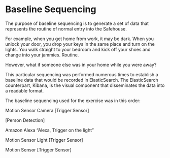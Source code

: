 # ﻿Baseline Sequencing

The purpose of baseline sequencing is to generate a set of data that represents the routine of normal entry into the Safehouse. 

For example, when you get home from work, it may be dark. When you unlock your door, you drop your keys in the same place and turn on the lights. You walk straight to your bedroom and kick off your shoes and change into your jammies. Routine. 

However, what if someone else was in your home while you were away?

This particular sequencing was performed numerous times to establish a baseline data that would be recorded in ElasticSearch. The ElasticSearch counterpart, Kibana, is the visual component that disseminates the data into a readable format. 

The baseline sequencing used for the exercise was in this order:

Motion Sensor Camera
[Trigger Sensor]

[Person Detection]

Amazon Alexa
“Alexa, Trigger on the light”

Motion Sensor Light
[Trigger Sensor]

Motion Sensor 
[Trigger Sensor]

